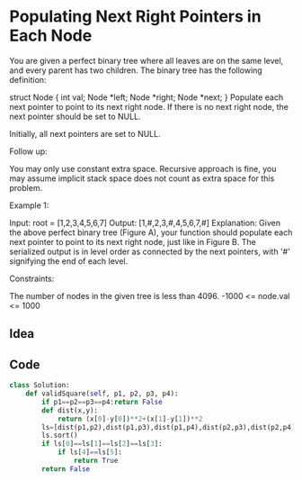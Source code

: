 # Populating Next Right Pointers in Each Node
You are given a perfect binary tree where all leaves are on the same level, and every parent has two children. The binary tree has the following definition:

struct Node {
  int val;
  Node *left;
  Node *right;
  Node *next;
}
Populate each next pointer to point to its next right node. If there is no next right node, the next pointer should be set to NULL.

Initially, all next pointers are set to NULL.

 

Follow up:

You may only use constant extra space.
Recursive approach is fine, you may assume implicit stack space does not count as extra space for this problem.
 

Example 1:



Input: root = [1,2,3,4,5,6,7]
Output: [1,#,2,3,#,4,5,6,7,#]
Explanation: Given the above perfect binary tree (Figure A), your function should populate each next pointer to point to its next right node, just like in Figure B. The serialized output is in level order as connected by the next pointers, with '#' signifying the end of each level.
 

Constraints:

The number of nodes in the given tree is less than 4096.
-1000 <= node.val <= 1000<br>

## Idea

## Code
```python
class Solution:
    def validSquare(self, p1, p2, p3, p4):
        if p1==p2==p3==p4:return False
        def dist(x,y):
            return (x[0]-y[0])**2+(x[1]-y[1])**2
        ls=[dist(p1,p2),dist(p1,p3),dist(p1,p4),dist(p2,p3),dist(p2,p4),dist(p3,p4)]
        ls.sort()
        if ls[0]==ls[1]==ls[2]==ls[3]:
            if ls[4]==ls[5]:
                return True
        return False
```
 